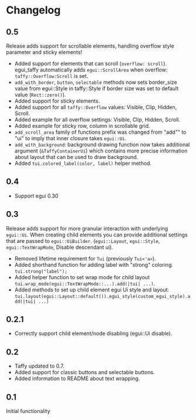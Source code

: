 # Changelog

## 0.5

Release adds support for scrollable elements, handling overflow style parameter and sticky elements!

* Added support for elements that can scroll (`overflow: scroll`).
  egui_taffy automatically adds `egui::ScrollArea` when overflow: `taffy::Overflow:Scroll` is set.
* `add_with_border`, `button`, `selectable` methods now sets border_size value from egui::Style in taffy::Style if border size was set to default value (`Rect::zero()`).
* Added support for sticky elements.
* Added support for all `taffy::Overflow` values: Visible, Clip, Hidden, Scroll.
* Added example for all overflow settings: Visible, Clip, Hidden, Scroll.
* Added example for sticky row, column in scrollable grid.
* `add_scroll_area` family of functions prefix was changed from "add"" to "ui" to imply that inner closure
  takes `egui::Ui`.
* `add_with_background`: background drawing function now takes additional argument (`&TaffyContainerUi`) 
  which contains more precise information about layout that can be used to draw background.
* Added `tui.colored_label(color, label)` helper method.

## 0.4

* Support egui 0.30

## 0.3

Release adds support for more granular interaction with underlying `egui::Ui`.
When creating child elements you can provide additional settings that are passed to `egui::UiBuilder`.
(`egui::Layout`, `egui::Style`, `egui::TextWrapMode`, Disable descendant ui).

* Removed lifetime requirement for `Tui` (previously `Tui<'a>`).
* Added shorthand function for adding label with "strong" coloring. `tui.strong("label");`
* Added helper function to set wrap mode for child layout `tui.wrap_mode(egui::TextWrapMode::...).add(|tui| ...)`.
* Added methods to set up child element egui Ui style and layout: `tui.layout(egui::Layout::default()).egui_style(custom_egui_style).add(|tui| ...)`

## 0.2.1

* Correctly support child element/node disabling (egui::Ui disable).

## 0.2

* Taffy updated to 0.7.
* Added support for classic buttons and selectable buttons.
* Added information to README about text wrapping.

## 0.1

Initial functionality

